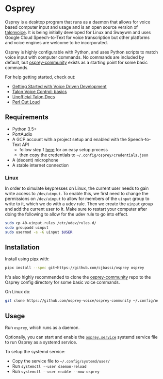 # Osprey

Osprey is a desktop program that runs as a daemon that allows for voice based computer input and usage and is an open source version of [talonvoice](https://talonvoice.com/). It is being initially developed for Linux and Swaywm and uses Google Cloud Speech-to-Text for voice transcription but other platforms and voice engines are welcome to be incorporated.

Osprey is highly configurable with Python, and uses Python scripts to match voice input with computer commands. No commands are included by default, but [osprey-community](https://github.com/osprey-voice/osprey-community) exists as a starting point for some basic commands.

For help getting started, check out:

- [Getting Started with Voice Driven Development](https://whalequench.club/blog/2019/09/03/learning-to-speak-code.html)
- [Talon Voice Control: basics](https://www.youtube.com/watch?v=oB5TGMEhQp4&feature=youtu.be)
- [Unofficial Talon Docs](https://github.com/dwighthouse/unofficial-talonvoice-docs)
- [Perl Out Loud](https://www.youtube.com/watch?v=Mz3JeYfBTcY)

## Requirements

- Python 3.5+
- PortAudio
- A GCP account with a project setup and enabled with the Speech-to-Text API
	- follow step 1 [here](https://cloud.google.com/speech-to-text/docs/quickstart-client-libraries) for an easy setup process
	- then copy the credentials to `~/.config/osprey/credentials.json`
- A (decent) microphone
- A stable internet connection

### Linux

In order to simulate keypresses on Linux, the current user needs to gain write access to `/dev/uinput`. To enable this, we first need to change the permissions on `/dev/uinput` to allow for members of the `uinput` group to write to it, which we do with a udev rule. Then we create the `uinput` group and add the current user to it. Make sure to restart your computer after doing the following to allow for the udev rule to go into effect.

```bash
sudo cp 40-uinput.rules /etc/udev/rules.d/
sudo groupadd uinput
sudo usermod -a -G uinput $USER
```

## Installation

Install using [pipx](https://github.com/pipxproject/pipx) with:

```bash
pipx install --spec git+https://github.com/cjbassi/osprey osprey
```

It's also highly recommended to clone the [osprey-community](https://github.com/osprey-voice/osprey-community) repo to the Osprey config directory for some basic voice commands.

On Linux do:

```bash
git clone https://github.com/osprey-voice/osprey-community ~/.config/osprey/osprey-community
```

## Usage

Run `osprey`, which runs as a daemon.

Optionally, you can start and enable the [`osprey.service`](./osprey.service) systemd service file to run Osprey as a systemd service.

To setup the systemd service:

- Copy the service file to `~/.config/systemd/user/`
- Run `systemctl --user daemon-reload`
- Run `systemctl --user enable --now osprey`
